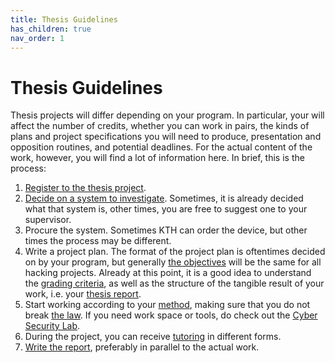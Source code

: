 ```yaml
---
title: Thesis Guidelines
has_children: true
nav_order: 1
---
```


# Thesis Guidelines

Thesis projects will differ depending on your program. In particular, your will affect the number of credits, whether you can work in pairs, the kinds of plans and project specifications you will need to produce, presentation and opposition routines, and potential deadlines. For the actual content of the work, however, you will find a lot of information here. In brief, this is the process: 
1. [Register to the thesis project](https://nse.digital/pages/thesis_guidelines/registration.html).
1. [Decide on a system to investigate](https://nse.digital/pages/thesis_guidelines/choice_of_system.html). Sometimes, it is already decided what that system is, other times, you are free to suggest one to your supervisor. 
1. Procure the system. Sometimes KTH can order the device, but other times the process may be different. 
1. Write a project plan. The format of the project plan is oftentimes decided on by your program, but generally [the objectives](https://nse.digital/pages/thesis_guidelines/objective.html) will be the same for all hacking projects. Already at this point, it is a good idea to understand the [grading criteria](https://nse.digital/pages/thesis_guidelines/grading_criteria.html), as well as the structure of the tangible result of your work, i.e. your [thesis report](https://nse.digital/pages/thesis_guidelines/thesis_report.html).  
1. Start working according to your [method](https://nse.digital/pages/thesis_guidelines/method.html), making sure that you do not break [the law](https://nse.digital/pages/thesis_guidelines/the_law.html). If you need work space or tools, do check out the [Cyber Security Lab](https://nse.digital/pages/thesis_guidelines/lab.html).
1. During the project, you can receive [tutoring](https://nse.digital/pages/thesis_guidelines/tutoring.html) in different forms.
1. [Write the report](https://nse.digital/pages/thesis_guidelines/thesis_report.html), preferably in parallel to the actual work.
